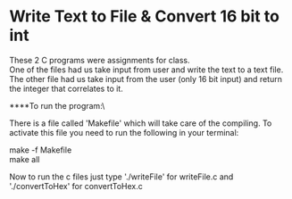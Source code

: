 # Write Text to File & Convert 16 bit to int
  These 2 C programs were assignments for class.\
  One of the files had us take input from user and write the text to a text file.\
  The other file had us take input from the user (only 16 bit input) and return the integer that correlates to it.
  
  ****To run the program:\
  
  There is a file called 'Makefile' which will take care of the compiling. 
  To activate this file you need to run the following in your terminal: 
  
  make -f Makefile \
  make all
  
  Now to run the c files just type './writeFile' for writeFile.c and './convertToHex' for convertToHex.c
  
